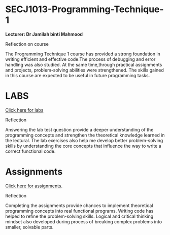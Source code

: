 # SECJ1013-Programming-Technique-1
**Lecturer: Dr Jamilah binti Mahmood**

Reflection on course

The Programming Technique 1 course has provided a strong foundation in writing efficient and effective code.The process of debugging and error handling was also studied. At the same time,through practical assignments and projects, problem-solving abilities were strengthened.
The skills gained in this course are expected to be useful in future programming tasks. 

# LABS
[Click here for labs](Lab)

Reflection

Answering the lab test question provide a deeper understanding of the programming concepts and strengthen the theoretical knowledge learned in the lectural. The lab exercises also help me develop better problem-solving skills by understanding the core concepts that influence the way to write a correct functional code.


# Assignments
[Click here for assignments](https://github.com/cheongyishien/SECJ1013-Programming-Technique-1/tree/main/Group%20assignment).

Reflection

Completing the assignments provide chances to implement theoretical programming concepts into real functional programs. Writing code has helped to refine the problem-solving skills. Logical and critical thinking mindset also developed during process of breaking complex problems into smaller, solvable parts. 


